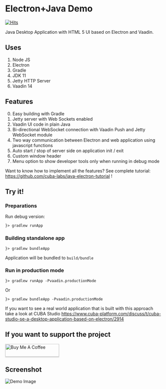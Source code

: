 # Electron+Java Demo
[![Hits](https://hits.seeyoufarm.com/api/count/incr/badge.svg?url=https%3A%2F%2Fgithub.com%2Fjreznot%2Felectron-java-app&count_bg=%2379C83D&title_bg=%23555555&icon=&icon_color=%23E7E7E7&title=PAGE+VIEWS&edge_flat=false)](https://hits.seeyoufarm.com)

Java Desktop Application with HTML 5 UI based on Electron and Vaadin.

## Uses

1. Node JS
2. Electron
3. Gradle
4. JDK 11
5. Jetty HTTP Server
6. Vaadin 14

## Features

0. Easy building with Gradle
1. Jetty server with Web Sockets enabled
2. Vaadin UI code in plain Java
3. Bi-directional WebSocket connection with Vaadin Push and Jetty WebSocket module
4. Two way communication between Electron and web application using javascript functions
5. Auto start / stop of server side on application init / exit
6. Custom window header
7. Menu option to show developer tools only when running in debug mode

Want to know how to implement all the features? See complete tutorial: https://github.com/cuba-labs/java-electron-tutorial !

## Try it!

### Preparations

Run debug version:

    }> gradlew runApp

### Building standalone app
        
    }> gradlew bundleApp
    
Application will be bundled to `build/bundle`

### Run in production mode

    }> gradlew runApp -Pvaadin.productionMode
    
Or

    }> gradlew bundleApp -Pvaadin.productionMode


If you want to see a real world application that is built with this approach take a look at CUBA Studio https://www.cuba-platform.com/discuss/t/cuba-studio-se-a-desktop-application-based-on-electron/2914

## If you want to support the project

<a href="https://www.buymeacoffee.com/jreznot" target="_blank"><img src="https://www.buymeacoffee.com/assets/img/custom_images/orange_img.png" alt="Buy Me A Coffee" style="height: 41px !important;width: 174px !important;box-shadow: 0px 3px 2px 0px rgba(190, 190, 190, 0.5) !important;-webkit-box-shadow: 0px 3px 2px 0px rgba(190, 190, 190, 0.5) !important;" ></a>

## Screenshot

![Demo Image](./docs/app-window.png?raw=true "Application Window")
